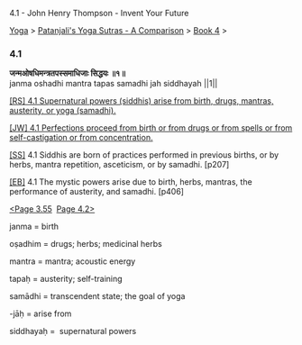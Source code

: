 4.1 - John Henry Thompson - Invent Your Future   
    

[Yoga](../../../yoga.md)‎ > ‎[Patanjali's Yoga Sutras - A Comparison](../../patanjani.md)‎ > ‎[Book 4](../book-4.md)‎ > ‎

### 4.1

**जन्मओषधिमन्त्रतपस्समाधिजाः सिद्धयः ॥१॥**  
janma oshadhi mantra tapas samadhi jah siddhayah ||1||  
  
  
[\[RS\] 4.1 Supernatural powers (siddhis) arise from birth, drugs, mantras, austerity, or yoga (samadhi).](http://www.ashtangayoga.info/source-texts/yoga-sutra-patanjali/chapter-4/item/janma-oshadhi-mantra-tapas-samadhi-siddhayah/)  
  
[\[JW\] 4.1 Perfections proceed from birth or from drugs or from spells or from self-castigation or from concentration.](http://books.google.com/books?id=YzFImjtOxUwC&pg=PA299&ci=67%2C358%2C759%2C63&source=bookclip)  
  
[\[SS\]](http://www.amazon.com/Yoga-Sutras-Patanjali-Commentary-Satchidananda/dp/0932040381) 4.1 Siddhis are born of practices performed in previous births, or by herbs, mantra repetition, asceticism, or by samadhi. \[p207\]  
  
[\[EB\]](http://www.amazon.com/Yoga-Sutras-Patanjali-Translation-Commentary/dp/0865477361/ref=sr_1_1?ie=UTF8&s=books&qid=1250508322&sr=1-1) 4.1 The mystic powers arise due to birth, herbs, mantras, the performance of austerity, and samadhi. \[p406\]  
  
  
[<Page 3.55](../book-3/355.md)  [Page 4.2>](42.md)  
  

janma = birth  
  
oṣadhim = drugs; herbs; medicinal herbs  
  
mantra = mantra; acoustic energy  
  
tapaḥ = austerity; self-training  
  
samādhi = transcendent state; the goal of yoga  
  
\-jāḥ = arise from  
  
siddhayaḥ =  supernatural powers

